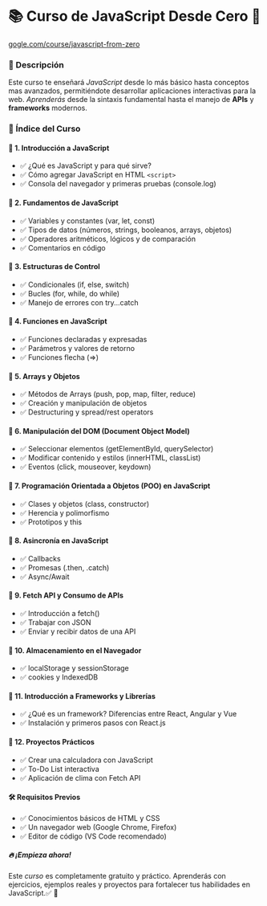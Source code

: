 # 📚 Curso de JavaScript Desde Cero 🚀

[gogle.com/course/javascript-from-zero](https://www.google.com/course/javascript-from-zero "Curso de JavaScript desde cero")

### 🎯 Descripción

Este curso te enseñará _JavaScript_ desde lo más básico hasta conceptos mas avanzados, permitiéndote desarrollar aplicaciones interactivas para la web. _Aprenderás_ desde la sintaxis fundamental hasta el manejo de **APIs** y **frameworks** modernos.

### 📌 Índice del Curso

#### 🔹 1. Introducción a JavaScript

- ✅ ¿Qué es JavaScript y para qué sirve?
- ✅ Cómo agregar JavaScript en HTML `<script>`
- ✅ Consola del navegador y primeras pruebas (console.log)

#### 🔹 2. Fundamentos de JavaScript

- ✅ Variables y constantes (var, let, const)
- ✅ Tipos de datos (números, strings, booleanos, arrays, objetos)
- ✅ Operadores aritméticos, lógicos y de comparación
- ✅ Comentarios en código

#### 🔹 3. Estructuras de Control

- ✅ Condicionales (if, else, switch)
- ✅ Bucles (for, while, do while)
- ✅ Manejo de errores con try...catch

#### 🔹 4. Funciones en JavaScript

- ✅ Funciones declaradas y expresadas
- ✅ Parámetros y valores de retorno
- ✅ Funciones flecha (=>)

#### 🔹 5. Arrays y Objetos

- ✅ Métodos de Arrays (push, pop, map, filter, reduce)
- ✅ Creación y manipulación de objetos
- ✅ Destructuring y spread/rest operators

#### 🔹 6. Manipulación del DOM (Document Object Model)

- ✅ Seleccionar elementos (getElementById, querySelector)
- ✅ Modificar contenido y estilos (innerHTML, classList)
- ✅ Eventos (click, mouseover, keydown)

#### 🔹 7. Programación Orientada a Objetos (POO) en JavaScript

- ✅ Clases y objetos (class, constructor)
- ✅ Herencia y polimorfismo
- ✅ Prototipos y this

#### 🔹 8. Asincronía en JavaScript

- ✅ Callbacks
- ✅ Promesas (.then, .catch)
- ✅ Async/Await

#### 🔹 9. Fetch API y Consumo de APIs

- ✅ Introducción a fetch()
- ✅ Trabajar con JSON
- ✅ Enviar y recibir datos de una API

#### 🔹 10. Almacenamiento en el Navegador

- ✅ localStorage y sessionStorage
- ✅ cookies y IndexedDB

#### 🔹 11. Introducción a Frameworks y Librerías

- ✅ ¿Qué es un framework? Diferencias entre React, Angular y Vue
- ✅ Instalación y primeros pasos con React.js

#### 🔹 12. Proyectos Prácticos

- ✅ Crear una calculadora con JavaScript
- ✅ To-Do List interactiva
- ✅ Aplicación de clima con Fetch API

#### 🛠 Requisitos Previos

- ✅ Conocimientos básicos de HTML y CSS
- ✅ Un navegador web (Google Chrome, Firefox)
- ✅ Editor de código (VS Code recomendado)

##### 🔥 ¡Empieza ahora!

Este _curso_ es completamente gratuito y práctico. Aprenderás con ejercicios, ejemplos reales y proyectos para fortalecer tus habilidades en JavaScript.✅ 🚀
